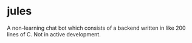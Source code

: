 # jules

A non-learning chat bot which consists of a backend written in like
200 lines of C. Not in active development.
